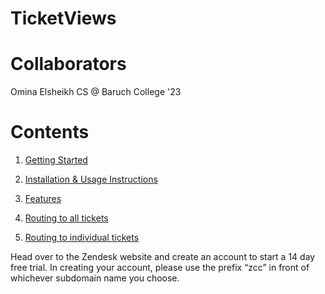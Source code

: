# TicketViews

# Collaborators
Omina Elsheikh CS @ Baruch College '23 

# Contents
1. [Getting Started]("mylink") 

2. [Installation & Usage Instructions]()

3. [Features]()

4. [Routing to all tickets]()

5. [Routing to individual tickets]()


<p id="mylink"> Head over to the Zendesk website and create an account to start a 14 day free trial.
In creating your account, please use the prefix “zcc” in front of whichever
subdomain name you choose.</p>